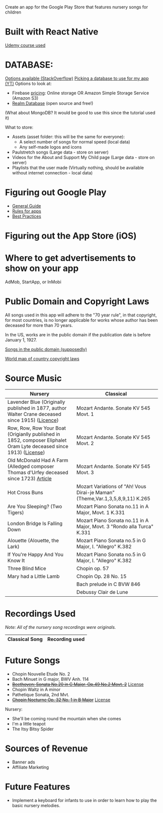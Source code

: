Create an app for the Google Play Store that features nursery songs for children

# Built with React Native

[Udemy course used](https://www.udemy.com/course/the-complete-react-native-and-redux-course/learn/lecture/15706480)

# DATABASE:
[Options available (StackOverflow)](https://stackoverflow.com/questions/44376002/what-are-my-options-for-storing-data-when-using-react-native-ios-and-android)
[Picking a database to use for my app (YT)](https://www.youtube.com/watch?v=NxyvPltvvBE)
Options to look at:
- Firebase [pricing](https://www.quora.com/How-many-visitors-does-Firebase-support-in-free-and-paid-plans-Is-Firebase-costly): Online storage OR Amazon Simple Storage Service (Amazon S3)
- [Realm Database](https://www.youtube.com/watch?v=86kq_6nNuwU) (open source and free!)

(What about MongoDB? It would be good to use this since the tutorial used it)

What to store:
- Assets (asset folder: this will be the same for everyone):
  - A select number of songs for normal speed (local data)
  - Any self-made logos and icons
- Paulstretch songs (Large data - store on server)
- Videos for the About and Support My Child page (Large data - store on server)
- Playlists that the user made (Virtually nothing, should be available without internet connection - local data)

# Figuring out Google Play
- [General Guide](https://orangesoft.co/blog/how-to-publish-an-android-app-on-google-play-store)
- [Rules for apps](https://orangesoft.co/blog/why-google-and-apple-may-remove-your-app)
- [Best Practices](https://play.google.com/console/about/)

# Figuring out the App Store (iOS)

# Where to get advertisements to show on your app
AdMob, StartApp, or InMobi

# Public Domain and Copyright Laws

All songs used in this app will adhere to the "70 year rule", in that copyright, 
for most countries, is no longer applicable for works whose author has been 
deceased for more than 70 years. 

In the US, works are in the public domain if the publication date is before 
January 1, 1927.

[Songs in the public domain (supposedly)](https://www.pdinfo.com/mobile/pd-music-genres/pd-children-songs.php)

[World map of country copyright laws](https://en.wikipedia.org/wiki/List_of_countries%27_copyright_lengths#/media/File:World_copyright_terms.svg)

# Source Music

| Nursery | Classical |
| ------- | --------- |
| Lavender Blue (Originally published in 1877, author Walter Crane deceased since 1915) ([Licence](https://commons.wikimedia.org/wiki/File:The_Baby%27s_Opera_A_book_of_old_Rhymes_and_The_Music_by_the_Earliest_Masters_Book_Cover_11.png))| Mozart Andante. Sonate KV 545 Movt. 1 |
| Row, Row, Row Your Boat (Origianlly published in 1852, composer Eliphalet Oram Lyte deceased since 1913) ([License](https://commons.wikimedia.org/wiki/File:Row_your_boat.svg)) | Mozart Andante. Sonate KV 545 Movt. 2 |
| Old McDonald Had A Farm (Alledged composer Thomas d'Urfey deceased since 1723) [Article](https://en.wikipedia.org/wiki/Old_MacDonald_Had_a_Farm) | Mozart Andante. Sonate KV 545 Movt. 3 |
| Hot Cross Buns | Mozart Variations of "Ah! Vous Dirai-je Maman" (Theme,Var.1,3,5,8,9,11) K.265 |
| Are You Sleeping? (Two Tigers) | Mozart Piano Sonata no.11 in A Major, Movt. 1 K.331 |
| London Bridge Is Falling Down | Mozart Piano Sonata no.11 in A Major, Movt. 3 "Rondo alla Turca" K.331 |
| Alouette (Alouette, the Lark) | Mozart Piano Sonata no.5 in G Major, I. "Allegro" K.382 |
| If You're Happy And You Know It | Mozart Piano Sonata no.5 in G Major, I. "Allegro" K.382 |
| Three Blind Mice | Chopin op. 57 |
| Mary had a Little Lamb | Chopin Op. 28 No. 15 |
| | Bach prelude in C BVW 846 |
| | Debussy Clair de Lune |

# Recordings Used

_Note: All of the nursery song recordings were originals._

| Classical Song | Recording used | 
| ------- | --------- |


# Future Songs
- Chopin Nouvelle Etude No. 2
- Bach Minuet in G major, BWV Anh. 114
- [~~Beethoven: Sonata No.20 in G Major, Op.49 No.2 Movt. 2~~](https://musopen.org/music/45-piano-sonata-no-20-in-g-major-op-49-no-2/) [License](https://creativecommons.org/publicdomain/mark/1.0/)
- Chopin Waltz in A minor
- Pathetique Sonata, 2nd Mvt.
- [~~Chopin Nocturne Op. 32 No. 1 in B Major~~](https://musopen.org/music/109-nocturnes-op-32/) [License](https://creativecommons.org/publicdomain/mark/1.0/)

Nursery:
- She'll be coming round the mountain when she comes
- I'm a little teapot
- The Itsy Bitsy Spider


# Sources of Revenue
- Banner ads
- Affiliate Marketing

# Future Features
- Implement a keyboard for infants to use in order to learn how to play the basic
nursery melodies.

